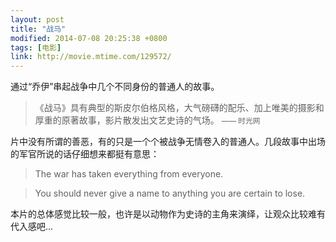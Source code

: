 ```yaml
---
layout: post
title: "战马"
modified: 2014-07-08 20:25:38 +0800
tags: [电影]
link: http://movie.mtime.com/129572/
---
```


通过“乔伊”串起战争中几个不同身份的普通人的故事。

> 《战马》具有典型的斯皮尔伯格风格，大气磅礴的配乐、加上唯美的摄影和厚重的原著故事，影片散发出文艺史诗的气场。
> <small>—— 时光网</small>

片中没有所谓的善恶，有的只是一个个被战争无情卷入的普通人。几段故事中出场的军官所说的话仔细想来都挺有意思：

> The war has taken everything from everyone.

> You should never give a name to anything you are certain to lose.

本片的总体感觉比较一般，也许是以动物作为史诗的主角来演绎，让观众比较难有代入感吧...
